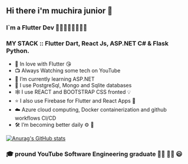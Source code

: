 ## Hi there i'm muchira junior 👋
### I`m a Flutter Dev 💙💙💙💙💙💙💙💙

### MY STACK :: Flutter Dart, React Js, ASP.NET C# & Flask Python.

- 💝 In love with Flutter 😘
- 📺 Always Watching some tech on YouTube
- 🌱 I’m currently learning ASP.NET 
- 🎉 I use PostgreSql, Mongo and Sqlite databases
- 🕸️ I use REACT and BOOTSTRAP CSS fronted 💡
- ⭐ I also use Firebase for Flutter and React Apps 🎈
- ☁️ Azure cloud computing, Docker containerization and github workflows CI/CD
- 🛠️ I’m  becoming better daily ⚙️ 🦾

[![Anurag's GitHub stats](https://github-readme-stats.vercel.app/api?username=muchirajunior&theme=radical)](https://github.com/anuraghazra/github-readme-stats)

### :mortar_board: pround YouTube Software Engineering graduate :student: :man_factory_worker: :smiley:
